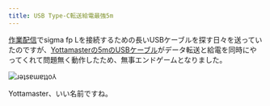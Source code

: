 ```yaml
---
title: USB Type-C転送給電最強5m
---
```

[作業配信](https://www.youtube.com/c/r7kamura)でsigma fp Lを接続するための長いUSBケーブルを探す日々を送っていたのですが、[Yottamasterの5mのUSBケーブル](https://www.amazon.co.jp/dp/B09Y1BY75P)がデータ転送と給電を同時にやってくれて問題無く動作したため、無事エンドゲームとなりました。

![](https://lh4.googleusercontent.com/Mh5nZPMVN5B33R-bGWsH75cOF6pxAy5SjUvNOQdR3czACrMZwxhpik6xTcPppPKt4ZjkMGPI-qhQdLj-rgcrxMr48OGgVdli9ZXaEGvJAnyU9ZHxeIsM_QZmJzJon1kfYfXIS_235c9jaq25ZVtWo0w "ɹǝʇsɐɯɐʇʇo⅄")

Yottamaster、いい名前ですね。
